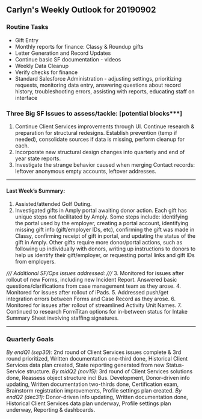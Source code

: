 ## Carlyn's Weekly Outlook for 20190902
### Routine Tasks
* Gift Entry
* Monthly reports for finance: Classy & Roundup gifts 
* Letter Generation and Record Updates
* Continue basic SF documentation - videos
* Weekly Data Cleanup
* Verify checks for finance
* Standard Salesforce Administration - adjusting settings, prioritizing requests, monitoring data entry, answering questions about record history, troubleshooting errors, assisting with reports, educating staff on interface

### Three Big SF Issues to assess/tackle: [potential blocks***]
1. Continue Client Services improvements through UI.  Continue research & preparation for structural redesigns.  Establish prevention (temp if needed), consolidate sources if data is missing, perform cleanup for each.
2. Incorporate new structural design changes into quarterly and end of year state reports.
3. Investigate the strange behavior caused when merging Contact records: leftover anonymous empty accounts, leftover addresses.

- - - -
#### Last Week’s Summary:
1. Assisted/attended Golf Outing.
2. Investigated gifts in Amply portal awaiting donor action.  Each gift has unique steps not facilitated by Amply.  Some steps include: identifying the portal used by the employer, creating a portal account, identifying missing gift info (gift/employer IDs, etc), confirming the gift was made in Classy, confirming receipt of gift in portal, and updating the status of the gift in Amply.  Other gifts require more donor/portal actions, such as following up individually with donors, writing up instructions to donors to help us identify their gift/employer, or requesting portal links and gift IDs from employers.

*/// Additional SF/Ops issues addressed: ///*
3. Monitored for issues after rollout of new Forms, including new Incident Report.  Answered basic questions/clarifications from case management team as they arose.
4. Monitored for issues after rollout of iPads. 
5. Addressed push/get integration errors between Forms and Case Record as they arose. 
6. Monitored for issues after rollout of streamlined Activity Unit Names.
7. Continued to research FormTitan options for in-between status for Intake Summary Sheet involving staffing signatures.  

- - - -
### Quarterly Goals
*By endQ1 (sep30):* 2nd round of Client Services issues complete & 3rd round prioritized, Written documentation one-third done, Historical Client Services data plan created, State reporting generated from new Status-Service structure.
*By midQ2 (nov15):* 3rd round of Client Services solutions done, Reassess object structure incl Bus. Development, Donor-driven info updating, Written documentation two-thirds done, Certification exam, Brainstorm registration improvements, Profile settings plan created.
*By endQ2 (dec31):*  Donor-driven info updating, Written documentation done, Historical Client Services data plan underway, Profile settings plan underway, Reporting & dashboards.